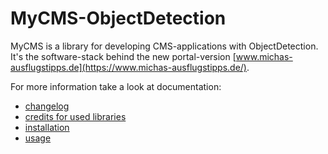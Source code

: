 # MyCMS-ObjectDetection

MyCMS is a library for developing CMS-applications with ObjectDetection.
It's the software-stack behind the new portal-version [www.michas-ausflugstipps.de](https://www.michas-ausflugstipps.de/). 

For more information take a look at documentation:
- [changelog](docs/CHANGELOG.md) 
- [credits for used libraries](docs/CREDITS.md)
- [installation](docs/INSTALL.md)
- [usage](docs/USAGE.md)
